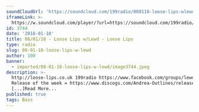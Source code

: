 ```yaml
---
soundCloudUrl: 'https://soundcloud.com/199radio/080118-loose-lips-wlewd'
iframeLink: >-
  https://w.soundcloud.com/player/?url=https://soundcloud.com/199radio/080118-loose-lips-wlewd&color=00aabb&auto_play=false&hide_related=false&show_comments=true&show_user=true&show_reposts=false
id: 3744
date: '2018-01-10'
title: 08/01/18 - Loose Lips w/Lewd - Loose Lips
type: radio
slug: 08-01-18-loose-lips-w-lewd
author: 100
banner:
  - imported/08-01-18-loose-lips-w-lewd/image3744.jpeg
description: >-
  http://loose-lips.co.uk 199radio https://www.facebook.com/groups/lewdlondon
  Release of the week = https://www.discogs.com/Andrea-Outlines/release/7453558
  [...]Read More...
published: true
tags: Bass
---
```

